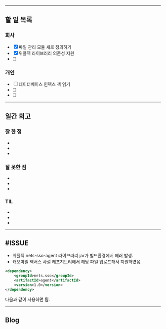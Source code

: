 ----------------------
## 할 일 목록

### 회사
- [x] 파일 관리 모듈 새로 정의하기
- [x] 위플젝 라이브러리 의존성 지원
- [ ] 

### 개인
- [ ] 데이터베이스 인덱스 책 읽기
- [ ] 
- [ ] 
----------------------------------------------
## 일간 회고

### 잘 한 점
- 
- 
- 

### 잘 못한 점
- 
- 
- 

### TIL
- 
- 
- 


----------------------------------
## #ISSUE

- 위플젝 nets-sso-agent 라이브러리 jar가 빌드환경에서 에러 발생.
- 캐모마일 넥서스 사설 레포지토리에서 해당 파일 업로드해서 지원하였음.
```xml
<dependency>
	<groupId>nets.sso</groupId>
	<artifactId>agent</artifactId>
	<version>1.0</version>
</dependency>
```
다음과 같이 사용하면 됨.

----------------------------------

## Blog
